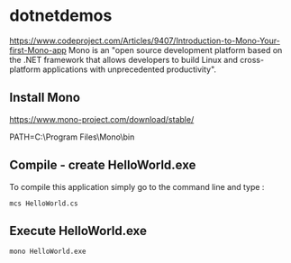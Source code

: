 # dotnetdemos
https://www.codeproject.com/Articles/9407/Introduction-to-Mono-Your-first-Mono-app
Mono is an "open source development platform based on the .NET framework that allows developers to build Linux and cross-platform applications with unprecedented productivity".

## Install Mono
https://www.mono-project.com/download/stable/

PATH=C:\Program Files\Mono\bin

## Compile - create HelloWorld.exe
To compile this application simply go to the command line and type :
```
mcs HelloWorld.cs
```

## Execute HelloWorld.exe
```
mono HelloWorld.exe
```
